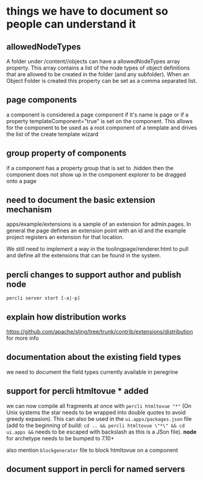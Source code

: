 # things we have to document so people can understand it 

## allowedNodeTypes

A folder under /content/<tenant>/objects can have a allowedNodeTypes array property. This array 
contains a list of the node types of object definitions that are allowed to be created in the 
folder (and any subfolder). When an Object Folder is created this property can be set as a comma
separated list.

## page components

a component is considered a page component if it's name is page or if a property 
templateComponent="true" is set on the component. This allows for the component to be 
used as a root component of a template and drives the list of the create template wizard

## group property of components

if a component has a property group that is set to .hidden then the component does not
show up in the component explorer to be dragged onto a page

## need to document the basic extension mechanism

apps/example/extensions is a sample of an extension for admin.pages. In general the page
defines an extension point with an id and the example project registers an extension for
that location. 

We still need to implement a way in the toolingpage/renderer.html to pull and define all
the extensions that can be found in the system. 

## percli changes to support author and publish node

`percli server start [-a|-p]`

## explain how distribution works

https://github.com/apache/sling/tree/trunk/contrib/extensions/distribution for more info

## documentation about the existing field types

we need to document the field types currently available in peregrine

## support for percli htmltovue * added

we can now compile all fragments at once with `percli htmltovue "*"` (On Unix systems the
star needs to be wrapped into double quotes to avoid greedy expasion). This can also be used
in the `ui.apps/packages.json` file (add to the beginning of build: 
`cd .. && percli htmltovue \"*\" && cd ui.apps &&` needs to be escaped with backslash
as this is a JSon file). **node** for archetype needs to be bumped to 7.10+

also mention `blockgenerator` file to block htmltovue on a component

## document support in percli for named servers